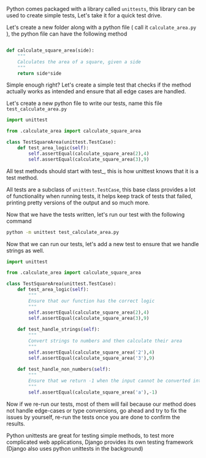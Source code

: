 Python comes packaged with a library called `unittests`, this library can be used to create simple tests, Let's take it for a quick test drive.

Let's create a new folder along with a python file ( call it `calculate_area.py` ), the python file can have the following method

```python

def calculate_square_area(side):
    """
    Calculates the area of a square, given a side
    """
    return side*side

```

Simple enough right? Let's create a simple test that checks if the method actually works as intended and ensure that all edge cases are handled.

Let's create a new python file to write our tests, name this file `test_calculate_area.py`

```python
import unittest

from .calculate_area import calculate_square_area

class TestSquareArea(unittest.TestCase):
    def test_area_logic(self):
        self.assertEqual(calculate_square_area(2),4)
        self.assertEqual(calculate_square_area(3),9)
```

All test methods should start with test_, this is how unittest knows that it is a test method.

All tests are a subclass of `unittest.TestCase`, this base class provides a lot of functionality when running tests, it helps keep track of tests that failed, printing pretty versions of the output and so much more.

Now that we have the tests written, let's run our test with the following command

```bash
python -m unittest test_calculate_area.py
```

Now that we can run our tests, let's add a new test to ensure that we handle strings as well.

```python
import unittest

from .calculate_area import calculate_square_area

class TestSquareArea(unittest.TestCase):
    def test_area_logic(self):
        """
        Ensure that our function has the correct logic
        """
        self.assertEqual(calculate_square_area(2),4)
        self.assertEqual(calculate_square_area(3),9)
    
    def test_handle_strings(self):
        """
        Convert strings to numbers and then calculate their area
        """
        self.assertEqual(calculate_square_area('2'),4)
        self.assertEqual(calculate_square_area('3'),9)
    
    def test_handle_non_numbers(self):
        """
        Ensure that we return -1 when the input cannot be converted into a number
        """
        self.assertEqual(calculate_square_area('a'),-1)
```

Now if we re-run our tests, most of them will fail because our method does not handle edge-cases or type conversions, go ahead and try to fix the issues by yourself, re-run the tests once you are done to confirm the results.

Python unittests are great for testing simple methods, to test more complicated web applications, Django provides its own testing framework (Django also uses python unittests in the background) 
